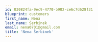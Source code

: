 ```yaml
---
id: 030824fa-9ec9-4770-b902-ce6c7d628f31
blueprint: customers
first_name: Nena
last_name: Šerbinek
email: nena0701@gmail.com
title: 'Nena Šerbinek'
---
```

